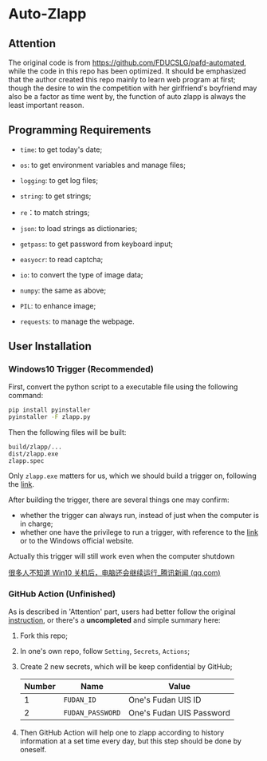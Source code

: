 # Auto-Zlapp

## Attention

The original code is from https://github.com/FDUCSLG/pafd-automated, while the code in this repo has been optimized. It should be emphasized that the author created this repo mainly to learn web program at first; though the desire to win the competition with her girlfriend's boyfriend may also be a factor as time went by, the function of auto zlapp is always the least important reason.

## Programming Requirements

- `time`: to get today's date;
- `os`: to get environment variables and manage files;
- `logging`: to get log files;
- `string`: to get strings;
- `re`：to match strings;
- `json`: to load strings as dictionaries;
- `getpass`: to get password from keyboard input;
- `easyocr`: to read captcha;
- `io`: to convert the type of image data;
- `numpy`: the same as above;
- `PIL`: to enhance image;

- `requests`: to manage the webpage.

## User Installation

### Windows10 Trigger (Recommended)

First, convert the python script to a executable file using the following command:

```bash
pip install pyinstaller
pyinstaller -F zlapp.py
```

Then the following files will be built:

```
build/zlapp/...
dist/zlapp.exe
zlapp.spec
```

Only `zlapp.exe` matters for us, which we should build a trigger on, following the [link](https://zhuanlan.zhihu.com/p/115187442).

After building the trigger, there are several things one may confirm:

- whether the trigger can always run, instead of just when the computer is in charge;
- whether one have the privilege to run a trigger, with reference to the [link](https://blog.csdn.net/SmileLvCha/article/details/119563178) or to the Windows official website.

Actually this trigger will still work even when the computer shutdown

[很多人不知道 Win10 关机后，电脑还会继续运行_腾讯新闻 (qq.com)](https://new.qq.com/omn/20210426/20210426A0AW1M00.html)

### GitHub Action (Unfinished)

As is described in 'Attention' part, users had better follow the original [instruction](https://github.com/FDUCSLG/pafd-automated), or there's a **uncompleted** and simple summary here:

1. Fork this repo;

2. In one's own repo, follow `Setting`, `Secrets`, `Actions`;

3. Create 2 new secrets, which will be keep confidential by GitHub;

   | Number | Name             | Value                    |
   | ------ | ---------------- | ------------------------ |
   | 1      | `FUDAN_ID`       | One's Fudan UIS ID       |
   | 2      | `FUDAN_PASSWORD` | One's Fudan UIS Password |

4. Then GitHub Action will help one to zlapp according to history information at a set time every day, but this step should be done by oneself.
